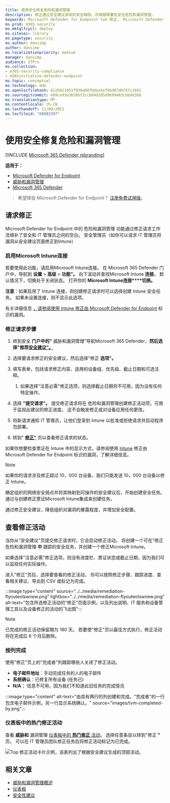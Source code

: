 ```yaml
---
title: 使用安全修复危险和漏洞管理
description: 修正通过安全建议发现的安全缺陷，并根据需要在安全危险和漏洞管理。
keywords: Microsoft Defender for Endpoint tvm 修正， Microsoft Defender for Endpoint tvm， 危险和漏洞管理， 威胁 & 漏洞管理， 威胁& 漏洞管理修正， tvm 修正 intune， tvm 修正 sccm
ms.prod: m365-security
ms.mktglfcycl: deploy
ms.sitesec: library
ms.pagetype: security
ms.author: dansimp
author: dansimp
ms.localizationpriority: medium
manager: dansimp
audience: ITPro
ms.collection:
- m365-security-compliance
- m365initiative-defender-endpoint
ms.topic: conceptual
ms.technology: mde
ms.openlocfilehash: 8126021051f939a08fb0ea5ef6bd07d8f67c1662
ms.sourcegitcommit: e09ced3e3628bf2ccb84d205d9699483cbb4b3b0
ms.translationtype: MT
ms.contentlocale: zh-CN
ms.lasthandoff: 11/09/2021
ms.locfileid: "60883397"
---
```

# <a name="remediate-vulnerabilities-with-threat-and-vulnerability-management"></a>使用安全修复危险和漏洞管理

[!INCLUDE [Microsoft 365 Defender rebranding](../../includes/microsoft-defender.md)]

**适用于：**
- [Microsoft Defender for Endpoint](https://go.microsoft.com/fwlink/?linkid=2154037)
- [威胁和漏洞管理](next-gen-threat-and-vuln-mgt.md)
- [Microsoft 365 Defender](https://go.microsoft.com/fwlink/?linkid=2118804)

> 希望体验 Microsoft Defender for Endpoint？ [注册免费试用版](https://signup.microsoft.com/create-account/signup?products=7f379fee-c4f9-4278-b0a1-e4c8c2fcdf7e&ru=https://aka.ms/MDEp2OpenTrial?ocid=docs-wdatp-portaloverview-abovefoldlink)。

## <a name="request-remediation"></a>请求修正

Microsoft Defender for Endpoint 中的 危险和漏洞管理 功能通过修正请求工作流填补了安全和 IT 管理员之间的空白。 安全管理员（如你可以请求 IT 管理员将漏洞从安全建议页面修正到Intune）

### <a name="enable-microsoft-intune-connection"></a>启用Microsoft Intune连接

若要使用此功能，请启用Microsoft Intune连接。 在 Microsoft 365 Defender 门户中，导航到 **设置** \> **高级** \> **功能"。** 向下滚动并查找Microsoft Intune **连接**。 默认情况下，切换处于关闭状态。 打开你的 **Microsoft Intune连接****切换。**

**注意**：如果启用了 Intune 连接，则创建修正请求时可以选择创建 Intune 安全任务。 如果未设置连接，则不显示此选项。

有关详细信息 [，请参阅使用 Intune 修正由 Microsoft Defender for Endpoint](/intune/atp-manage-vulnerabilities) 标识的漏洞。

### <a name="remediation-request-steps"></a>修正请求步骤

1. 转到安全 **门户中的"** 威胁和漏洞管理"导航Microsoft 365 Defender，**然后选择"推荐**[**安全建议"。**](tvm-security-recommendation.md)

2. 选择要请求修正的安全建议，然后选择"修正 **选项"。**

3. 填写表单，包括请求修正内容、适用的设备组、优先级、截止日期和可选注释。
    1. 如果选择"注意必需"修正选项，则选择截止日期将不可用，因为没有任何特定操作。

4. 选择 **"提交请求"。** 提交修正请求将在 危险和漏洞管理创建修正活动项，可用于监视此建议的修正进度。 这不会触发修正或对设备应用任何更改。

5. 将新请求通知 IT 管理员，让他们登录到 Intune 以批准或拒绝请求并启动程序包部署。

6. 转到" [**修正"**](tvm-remediation.md) 页以查看修正请求的状态。

如果你想要检查票证在 Intune 中的显示方式，请参阅使用 [Intune](/intune/atp-manage-vulnerabilities) 修正由 Microsoft Defender for Endpoint 标识的漏洞，了解详细信息。

> [!NOTE]
> 如果你的请求涉及修正超过 10，000 台设备，我们只能发送 10，000 台设备以修正 Intune。

确定组织的网络安全弱点并将其映射到可操作的安全建议后，开始创建安全任务。 [](tvm-security-recommendation.md) 通过与创建修正票证Microsoft Intune集成来创建任务。

通过修正安全建议，降低组织对漏洞的暴露程度，并增加安全配置。

## <a name="view-your-remediation-activities"></a>查看修正活动

当你从"安全建议"页提交修正请求时，它会启动修正活动。 将创建一个可在"修正危险和漏洞管理 **中** 跟踪的安全任务，并创建一个修正Microsoft Intune。

如果选择"注意必需"修正选项，则没有进度栏、票证状态或截止日期，因为我们可以监视任何实际操作。

进入"修正"页后，选择要查看的修正活动。 你可以按照修正步骤、跟踪进度、查看相关建议、导出到 CSV 或标记为完成。

:::image type="content" source="../../media/remediation-flyouteolswnew.png" lightbox="../../media/remediation-flyouteolswnew.png" alt-text="包含所选修正活动的&quot;修正&quot;页面示例，以及列出说明、IT 服务和设备管理工具以及设备修正的活动的飞出图":::

> [!NOTE]
> 已完成的修正活动保留期为 180 天。 若要使"修正"页以最佳方式执行，修正活动将在完成后 6 个月后删除。

### <a name="completed-by-column"></a>按列完成

使用"修正"页上的"完成者"列跟踪哪些人关闭了修正活动。

- **电子邮件地址**：手动完成任务的人的电子邮件
- **系统确认**：已修复所有设备 (任务已) 
- **N/A：** 信息不可用，因为我们不知道此旧任务的完成情况

:::image type="content" alt-text="由具有两行的列创建和完成。&quot;完成者&quot;的一行包含电子邮件示例，另一行显示系统确认。" source="images/tvm-completed-by.png":::

### <a name="top-remediation-activities-in-the-dashboard"></a>仪表板中的热门修正活动

查看 **威胁和** 漏洞管理 [仪表板中的 **热门修正** 活动](tvm-dashboard-insights.md)。 选择任意条目以转到"修正 **"** 页。 可以在 IT 管理员团队修正任务后将修正活动标记为已完成。

![Top 修正活动卡片示例，该表列出了根据安全建议生成的顶部活动。](images/tvm-remediation-activities-card.png)

## <a name="related-articles"></a>相关文章

- [威胁和漏洞管理概述](next-gen-threat-and-vuln-mgt.md)
- [仪表板](tvm-dashboard-insights.md)
- [安全性建议](tvm-security-recommendation.md)